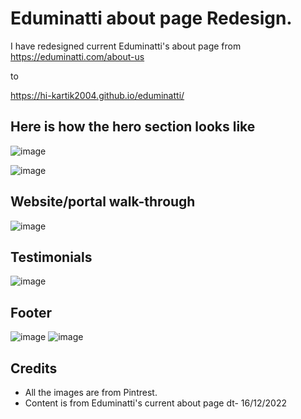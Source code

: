 
# Eduminatti about page Redesign.

I have redesigned current Eduminatti's about page from https://eduminatti.com/about-us

to 

https://hi-kartik2004.github.io/eduminatti/


## Here is how the hero section looks like

![image](https://user-images.githubusercontent.com/111000515/208076302-25914ea0-624b-4eda-bab9-adc77c86b747.png)

![image](https://user-images.githubusercontent.com/111000515/208076346-47ad290b-275a-4cac-9f48-a7fd75e85970.png)

## Website/portal walk-through
![image](https://user-images.githubusercontent.com/111000515/208076412-2f55f1e3-bbac-4f5c-a550-3f6133d02648.png)

## Testimonials
![image](https://user-images.githubusercontent.com/111000515/208076470-a484dced-f185-4422-89e1-15214fbdf9a7.png)

## Footer
![image](https://user-images.githubusercontent.com/111000515/208076547-c7319d37-15bc-42e4-9e82-8472498056ce.png)
![image](https://user-images.githubusercontent.com/111000515/208076592-396520e2-6c7a-40a8-afc7-887bcd8cea94.png)



## Credits

- All the images are from Pintrest.
- Content is from Eduminatti's current about page dt- 16/12/2022



